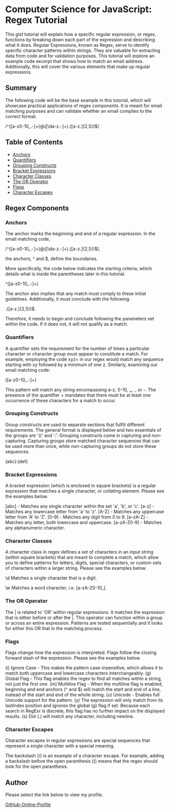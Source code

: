 # Computer Science for JavaScript: Regex Tutorial

This gist tutorial will explain how a specific regular expression, or regex, functions by breaking down each part of the expression and describing what it does. Regular Expressions, known as Regex, serve to identify specific character patterns within strings. They are valuable for extracting data from code and for validation purposes. This tutorial will explore an example code excerpt that shows how to match an email address. Additionally, this will cover the various elements that make up regular expressions. 

## Summary

The following code will be the base example in this tutorial, which will showcase practical applications of regex components. It is meant for email matching purposes and can validate whether an email complies to the correct format.

/^([a-z0-10_\.-]+)@([\da-z\.-]+)\.([a-z\.]{2,5})$/

## Table of Contents

- [Anchors](#anchors)
- [Quantifiers](#quantifiers)
- [Grouping Constructs](#grouping-constructs)
- [Bracket Expressions](#bracket-expressions)
- [Character Classes](#character-classes)
- [The OR Operator](#the-or-operator)
- [Flags](#flags)
- [Character Escapes](#character-escapes)

## Regex Components

### Anchors

The anchor marks the beginning and end of a regular expression. In the email matching code,

/^([a-z0-10_.-]+)@([\da-z.-]+).([a-z.]{2,5})$/,

the anchors, ^ and $, define the boundaries. 

More specifically, the code below indicates the starting criteria, which details what is inside the parentheses later in this tutorial.

^([a-z0-10_.-]+)

The anchor also implies that any match must comply to these initial guidelines. Additionally, it must conclude with the following.

.([a-z.]{2,5})$. 

Therefore, it needs to begin and conclude following the parameters set within the code. If it does not, it will not qualify as a match.

### Quantifiers

A quantifier sets the requirement for the number of times a particular character or character group must appear to constitute a match. For example, employing the code xyz+ in our regex would match any sequence starting with xy followed by a minimum of one z. Similarly, examining our email matching code:

([a-z0-10_.-]+)

This pattern will match any string encompassing a-z, 0-10, _, ., or -. The presence of the quantifier + mandates that there must be at least one occurrence of these characters for a match to occur.

### Grouping Constructs

Group constructs are used to separate sections that fulfill different requirements. The general format is displayed below and two essentials of the groups are '()' and ':'. Grouping constructs come in capturing and non-capturing. Capturing groups store matched character sequences that can be used more than once, while non-capturing groups do not store these sequences.

(abc):(def)

### Bracket Expressions

A bracket expression (which is enclosed in square brackets) is a regular expression that matches a single character, or collating element. Please see the examples below.

[abc] - Matches any single character within the set 'a', 'b', or 'c'.
[a-z] - Matches any lowercase letter from 'a' to 'z'.
[A-Z] - Matches any uppercase letter from 'A' to 'Z'.
[0-9] - Matches any digit from 0 to 9.
[a-zA-Z] - Matches any letter, both lowercase and uppercase.
[a-zA-Z0-9] - Matches any alphanumeric character.

### Character Classes

A character class in regex defines a set of characters in an input string (within square brackets) that are meant to complete a match, which allow you to define patterns for letters, digits, special characters, or custom sets of characters within a larger string. Please see the examples below.

\d Matches a single character that is a digit.

\w Matches a word character, i.e. [a-zA-Z0-10_].

### The OR Operator

The | is related to 'OR' within regular expressions. It matches the expression that is either before or after the |. This operator can function within a group or across an entire expression. Patterns are tested sequentially and it looks for either this OR that in the matching process.

### Flags

Flags change how the expression is interpreted. Flags follow the closing forward slash of the expression. Please see the examples below.

(i) Ignore Case - This makes the pattern case-insensitive, which allows it to match both uppercase and lowercase characters interchangeably.
(g) Global Flag - This flag enables the regex to find all matches within a string, not just the first one.
(m) Multiline Flag - When the multiline flag is enabled, beginning and end anchors (^ and $) will match the start and end of a line, instead of the start and end of the whole string.
(u) Unicode - Enables full Unicode support for the pattern.
(y) The expression will only match from its lastIndex position and ignores the global (g) flag if set. Because each search in RegExr is discrete, this flag has no further impact on the displayed results.
(s) Dot (.) will match any character, including newline.

### Character Escapes

Character escapes in regular expressions are special sequences that represent a single character with a special meaning. 

The backslash (/) is an example of a character escape. For example, adding a backslash before the open paranthesis (\() means that the regex should look for the open paranthesis.

## Author

Please select the link below to view my profile.

[GitHub-Online-Profile](https://github.com/aubreymlj96)